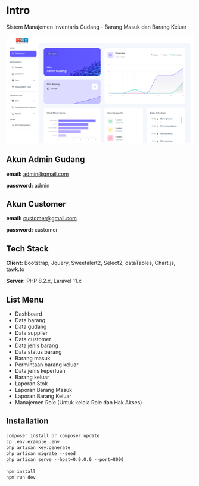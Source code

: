 # Intro
Sistem Manajemen Inventaris Gudang - Barang Masuk dan Barang Keluar

![App Screenshot](https://github.com/viranzhra/gudang_apk/blob/main/dsbAdmin.png)

## Akun Admin Gudang
**email:** admin@gmail.com

**password:** admin

## Akun Customer
**email:** customer@gmail.com

**password:** customer

## Tech Stack

**Client:** Bootstrap, Jquery, Sweetalert2, Select2, dataTables, Chart.js, tawk.to

**Server:** PHP 8.2.x, Laravel 11.x

  
## List Menu

- Dashboard
- Data barang
- Data gudang
- Data supplier
- Data customer
- Data jenis barang
- Data status barang
- Barang masuk
- Permintaan barang keluar
- Data jenis keperluan
- Barang keluar
- Laporan Stok
- Laporan Barang Masuk
- Laporan Barang Keluar
- Manajemen Role (Untuk kelola Role dan Hak Akses)
  
## Installation 

```
composer install or composer update
cp .env.example .env
php artisan key:generate
php artisan migrate --seed
php artisan serve --host=0.0.0.0 --port=8000

npm install
npm run dev
```